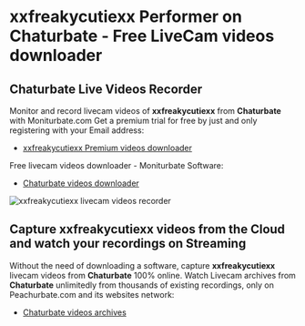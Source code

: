 # xxfreakycutiexx Performer on Chaturbate - Free LiveCam videos downloader

## Chaturbate Live Videos Recorder

Monitor and record livecam videos of **xxfreakycutiexx** from **Chaturbate** with Moniturbate.com
Get a premium trial for free by just and only registering with your Email address:
* [xxfreakycutiexx Premium videos downloader](https://moniturbate.com/request-demo-licence-key.html)

Free livecam videos downloader - Moniturbate Software:
* [Chaturbate videos downloader](https://moniturbate.com/moniturbate-download-software.html)

![xxfreakycutiexx livecam videos recorder](https://peachurnet.com/templates/moniturbate-software.png)


## Capture xxfreakycutiexx videos from the Cloud and watch your recordings on Streaming

Without the need of downloading a software, capture **xxfreakycutiexx** livecam videos from **Chaturbate** 100% online.
Watch Livecam archives from **Chaturbate** unlimitedly from thousands of existing recordings, only on Peachurbate.com and its websites network:
* [Chaturbate videos archives](https://peachurnet.com/)